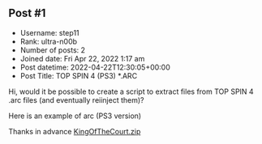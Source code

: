 ## Post #1
- Username: step11
- Rank: ultra-n00b
- Number of posts: 2
- Joined date: Fri Apr 22, 2022 1:17 am
- Post datetime: 2022-04-22T12:30:05+00:00
- Post Title: TOP SPIN 4 (PS3) *.ARC

Hi, would it be possible to create a script to extract files from TOP SPIN 4 .arc files (and eventually reiinject them)?

Here is an example of arc (PS3 version)

Thanks in advance
[KingOfTheCourt.zip](https://xentaxbackup.github.io/file/22121_KingOfTheCourt.zip)
